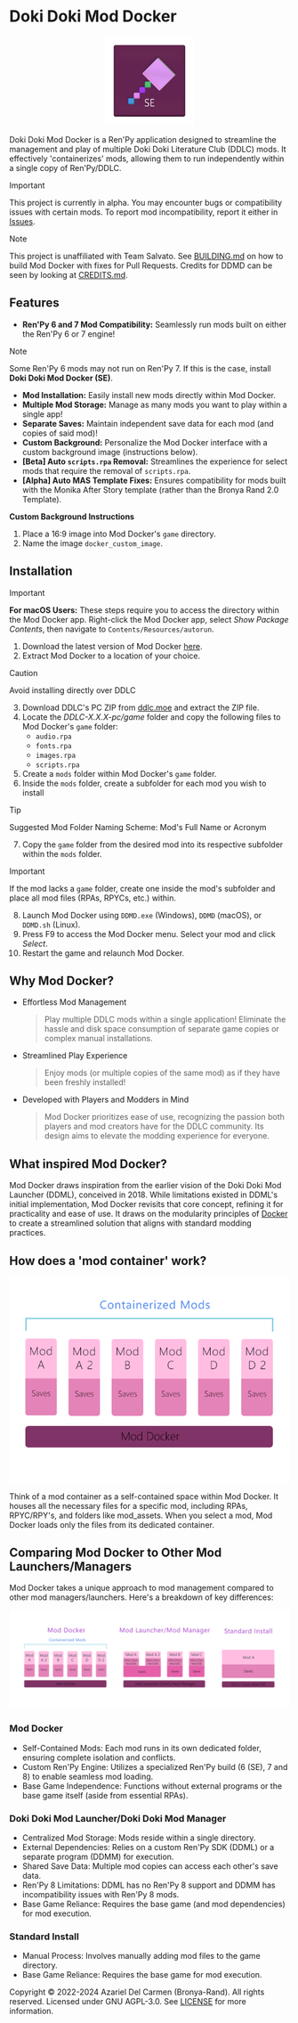 # Doki Doki Mod Docker

<p align="center">
    <img src=".github/assets/DDMDLogo.png" alt="DDMD Logo" width=160> 
</p>
Doki Doki Mod Docker is a Ren'Py application designed to streamline the management and play of multiple Doki Doki Literature Club (DDLC) mods. It effectively 'containerizes' mods, allowing them to run independently within a single copy of Ren'Py/DDLC.

> [!IMPORTANT]
> This project is currently in alpha. You may encounter bugs or compatibility issues with certain mods. To report mod incompatibility, report it either in [Issues](https://github.com/Bronya-Rand/DDModDocker/issues).

> [!NOTE]
> This project is unaffiliated with Team Salvato. See [BUILDING.md](BUILDING.md) on how to build Mod Docker with fixes for Pull Requests. Credits for DDMD can be seen by looking at [CREDITS.md](CREDITS.md).

## Features

- **Ren'Py 6 and 7 Mod Compatibility:** Seamlessly run mods built on either the Ren'Py 6 or 7 engine!
> [!NOTE]
> Some Ren'Py 6 mods may not run on Ren'Py 7. If this is the case, install **Doki Doki Mod Docker (SE)**.
- **Mod Installation:** Easily install new mods directly within Mod Docker.
- **Multiple Mod Storage:** Manage as many mods you want to play within a single app!
- **Separate Saves:** Maintain independent save data for each mod (and copies of said mod)!
- **Custom Background:** Personalize the Mod Docker interface with a custom background image (instructions below).
- **[Beta] Auto `scripts.rpa` Removal:** Streamlines the experience for select mods that require the removal of `scripts.rpa`.
- **[Alpha] Auto MAS Template Fixes:** Ensures compatibility for mods built with the Monika After Story template (rather than the Bronya Rand 2.0 Template).

**Custom Background Instructions**
1. Place a 16:9 image into Mod Docker's `game` directory.
2. Name the image `docker_custom_image`.

## Installation
> [!IMPORTANT]
> **For macOS Users:** These steps require you to access the directory within the Mod Docker app. Right-click the Mod Docker app, select *Show Package Contents*, then navigate to `Contents/Resources/autorun`.

1. Download the latest version of Mod Docker [here](https://github.com/Bronya-Rand/DDModDocker/releases).
2. Extract Mod Docker to a location of your choice.
> [!CAUTION] 
> Avoid installing directly over DDLC
3. Download DDLC's PC ZIP from [ddlc.moe](https://ddlc.moe) and extract the ZIP file.
4. Locate the *DDLC-X.X.X-pc/game* folder and copy the following files to Mod Docker's `game` folder:
   - `audio.rpa`
   - `fonts.rpa`
   - `images.rpa`
   - `scripts.rpa`
5. Create a `mods` folder within Mod Docker's `game` folder.
6. Inside the `mods` folder, create a subfolder for each mod you wish to install
> [!TIP]
> Suggested Mod Folder Naming Scheme: Mod's Full Name or Acronym
7. Copy the `game` folder from the desired mod into its respective subfolder within the `mods` folder.
> [!IMPORTANT]
> If the mod lacks a `game` folder, create one inside the mod's subfolder and place all mod files (RPAs, RPYCs, etc.) within.
8. Launch Mod Docker using `DDMD.exe` (Windows), `DDMD` (macOS), or `DDMD.sh` (Linux).
9. Press F9 to access the Mod Docker menu. Select your mod and click *Select*.
10. Restart the game and relaunch Mod Docker.

## Why Mod Docker?

- Effortless Mod Management
  > Play multiple DDLC mods within a single application! Eliminate the hassle and disk space consumption of separate game copies or complex manual installations.
- Streamlined Play Experience
  > Enjoy mods (or multiple copies of the same mod) as if they have been freshly installed!
- Developed with Players and Modders in Mind
  > Mod Docker prioritizes ease of use, recognizing the passion both players and mod creators have for the DDLC community. Its design aims to elevate the modding experience for everyone.

## What inspired Mod Docker?

Mod Docker draws inspiration from the earlier vision of the Doki Doki Mod Launcher (DDML), conceived in 2018. While limitations existed in DDML's initial implementation, Mod Docker revisits that core concept, refining it for practicality and ease of use.  It draws on the modularity principles of [Docker](https://docker.com) to create a streamlined solution that aligns with standard modding practices.

## How does a 'mod container' work?

<p align="center">
    <img src=".github/assets/Containerization.png" alt="A diagram of how mod container works"> 
</p>

Think of a mod container as a self-contained space within Mod Docker. It houses all the necessary files for a specific mod, including RPAs, RPYC/RPY's, and folders like mod_assets. When you select a mod, Mod Docker loads only the files from its dedicated container.

## Comparing Mod Docker to Other Mod Launchers/Managers

Mod Docker takes a unique approach to mod management compared to other mod managers/launchers. Here's a breakdown of key differences:

<p align="center">
    <img src=".github/assets/CompareThree.png" alt="A diagram comparing Mod Docker to Doki Doki Mod Launcher/Mod Manager and Standard Installs"> 
</p>

### Mod Docker
- Self-Contained Mods: Each mod runs in its own dedicated folder, ensuring complete isolation and conflicts.
- Custom Ren'Py Engine: Utilizes a specialized Ren'Py build (6 (SE), 7 and 8) to enable seamless mod loading.
- Base Game Independence: Functions without external programs or the base game itself (aside from essential RPAs).

### Doki Doki Mod Launcher/Doki Doki Mod Manager
- Centralized Mod Storage: Mods reside within a single directory.
- External Dependencies: Relies on a custom Ren'Py SDK (DDML) or a separate program (DDMM) for execution.
- Shared Save Data: Multiple mod copies can access each other's save data.
- Ren'Py 8 Limitations: DDML has no Ren'Py 8 support and DDMM has incompatibility issues with Ren'Py 8 mods.
- Base Game Reliance: Requires the base game (and mod dependencies) for mod execution.

### Standard Install
- Manual Process: Involves manually adding mod files to the game directory.
- Base Game Reliance: Requires the base game for mod execution.

Copyright © 2022-2024 Azariel Del Carmen (Bronya-Rand). All rights reserved. Licensed under GNU AGPL-3.0. See [LICENSE](LICENSE) for more information.
